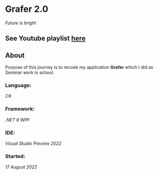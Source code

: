 # Grafer 2.0
*Future is bright*
## See Youtube playlist [here](https://www.youtube.com/watch?v=UVs_WON57Qo&list=PL_b1iHKM1UYvpZyBXo8x5fR9pdw9DSb27)
## About
Purpose of this journey is to recode my application **Grafer** which I did as Seminar work in school.
### Language:
*C#*
### Framework:
*.NET 6* WPF
### IDE: 
*Visual Studio Preview 2022*
### Started:
*17 August 2022*


